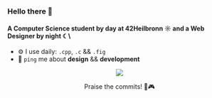 ### Hello there 👋

#### A Computer Science student by day at 42Heilbronn ☼ and a Web Designer by night ☾\

- ⚙️ I use daily: `.cpp`,  `.c` && `.fig` 
- 💬 `ping` me about **design** && **development**

<p align="center">
  <a href="https://skillicons.dev">
    <img src="https://skillicons.dev/icons?i=git,cpp,react,c,vscode, javascript" />
  </a>
</p>

<p align="center">
  Praise the commits! 🖤🎮
</p>

